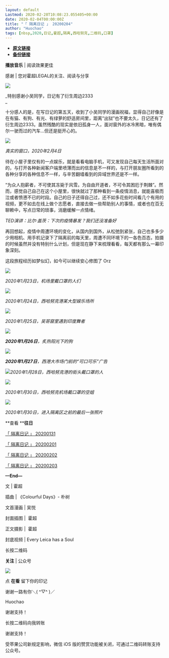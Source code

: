 ```yaml
---
layout: default
Lastmod: 2020-02-28T10:08:23.055405+00:00
date: 2020-02-04T00:00:00Z
title: "「 隔离日记 」 20200204"
author: "Huochao"
tags: [nbsp,2020,日记,霍超,隔离,西哈努克,二维码,口罩]
---
```


* [**原文链接**](http://mp.weixin.qq.com/s?__biz=MzAxMTIyMDU4Mg==&amp;mid=2658413001&amp;idx=1&amp;sn=edfebc8f52eef29fc314a3fa50fccc8f&amp;chksm=80c4eac0b7b363d6e8b5203b6d40ebb118bb18e9bf107ae6029ec5b279ccd387487b5502f24c#rd)
* [**备份链接**](http://archive.ph/CDSHC)


**播放音乐** | 阅读效果更佳  

感谢 | 您对霍超LEGAL的关注、阅读与分享

  

![](/images/post/3e33d234557bae3099c73795f68f2594.jpg)

_特别感谢小吴同学，日记有了衍生周边2333  
_

  

十分感人的是，在写日记的第五天，收到了小吴同学的漫画祝福，显得自己好像是在有猫、有狗、有光、有绿萝的舒适房间里，距离“出狱”也不要太久，日记还有了衍生周边2333。虽然残酷的现实是依旧孤身一人，面对窗外的冰冷黑暗，唯有偶尔一驶而过的汽车...但还是挺开心的。

  

![](/images/post/5040c4c9c6cf94ddc8264add2b4378b8.jpg)

_真实的窗口，2020年2月4日_  

  

待在小屋子里仅有的一点娱乐，就是看看电脑手机，可又发现自己每天生活所面对的，与打开各种新闻客户端里喷薄而出的信息是不一样的，与打开朋友圈所看到的各种分享的各种信息不一样，与辛苦翻墙看到的异域世界还是不一样。

“为众人抱薪者，不可使其冻毙于风雪。为自由开道者，不可令其困厄于荆棘”。然而，感觉自己自己在这个小屋里，很快就过了那种看到一条疫情消息，就能喜极而泣或者愤懑不已的时段。自己的日子还得自己过，还不如多花些时间看几个有用的视频，更不如去在线上做个志愿者，直接去做一些帮助别人的事情，或者也在百无聊赖中，写点日常的琐事，消磨缓解一点情绪。

  

_TED演讲：比尔·盖茨：下次的疫情暴发？我们还没准备好_  

  

再回想起，疫情中周遭环境的变化，从国内到国外，从松弛到紧张，自己也多多少少用相机、用手机记录下了隔离前的每天里，周遭不同环境下的一各色百态，拍摄的时候虽然并没有特别什么计划，但是现在静下来梳理看看，每天都有那么一幕印象深刻。

  

这段旅程经历如梦似幻，如今可以继续安心修图了 Orz

  

![](/images/post/9d096c5412ed1a371094883fe72e0b9a.jpg)

_2020年1月23日，机场里戴口罩的人们_

![](/images/post/b7ed6f30bc49073383f8aaf8b378cac0.jpg)

_2020年1月24日，西哈努克港某大型娱乐场所_

![](/images/post/085dbad47b4043f0bcb899431eaf64d1.jpg)

_2020年1月25日，吴哥窟里遇到印度舞者_

![](/images/post/24dc7d1b6c175d967ac05a9403f5d747.jpg)

___2020年1月26日__，炙热阳光下的狗_

![](/images/post/4b23f2c798998a2058e62fa505cab3c2.jpg)

___2020年1月27日__，西港大市场门前的“可口可乐”广告_

![](/images/post/84a11b60aa85e6a9487e0ce6da0850a4.jpg)_2020年1月28日，西哈努克港的街头戴口罩的人_

![](/images/post/8fb6472538358f78bb6b39684e8f06d8.jpg)

__2020年1月30日_，西哈努克机场戴口罩的空姐_

![](/images/post/c5241c6a38c7a3841bb13113f424adc6.jpg)

__2020年1月30日_，进入隔离区之前的最后一张照片_

**查看 ****往日**

[「 隔离日记 」 20200131](http://mp.weixin.qq.com/s?__biz=MzAxMTIyMDU4Mg==&mid=2658412914&idx=1&sn=5edac096b03ae6616c02f4b06cd344e6&chksm=80c4ea7bb7b3636d2d31414aaf75b37cd9ce16c6b66af6e49b96cafab577aea16ca500afa96c&scene=21#wechat_redirect)  

[「 隔离日记 」 20200201](http://mp.weixin.qq.com/s?__biz=MzAxMTIyMDU4Mg==&mid=2658412927&idx=1&sn=75780d11bdf75db9ef5269145ea56976&chksm=80c4ea76b7b36360b855ed2514d392233a938b939054e2d21a9a58d25172abda938ff8fd06df&scene=21#wechat_redirect)  

[「 隔离日记 」 20200202](http://mp.weixin.qq.com/s?__biz=MzAxMTIyMDU4Mg==&mid=2658412946&idx=1&sn=b97eac221b057aa06535f760a5d93b6a&chksm=80c4ea9bb7b3638d8e68ef0ca8d23fc1c31dfb55981d1d70c38a18e9e071dce2875cecd0d758&scene=21#wechat_redirect)  

[「 隔离日记 」 20200203](http://mp.weixin.qq.com/s?__biz=MzAxMTIyMDU4Mg==&mid=2658412959&idx=1&sn=e89b94d3ac87c0e879e357311967e5e4&chksm=80c4ea96b7b363802638e31ddc2e8ec3e3f531e755d3015ad04e5e72e6ab99f1c6d6aa33eb84&scene=21#wechat_redirect)  

**—End—**

文 | 霍超

插曲 | 《Colourful Days》- 朴树

文首漫画 | 吴悦

封面插图 |  霍超

正文摄影 |  霍超

封底视频 | Every Leica has a Soul  

长按二维码

**关注** | 公众号

![](/images/post/bbec19c16b607852a0a09dcaef648669.jpg)

点 **在看** 留下你的印记  

谢谢一路有你＼( ^▽^ )／

Huochao

谢谢支持！

长按二维码向我转账

谢谢支持！

受苹果公司新规定影响，微信 iOS 版的赞赏功能被关闭，可通过二维码转账支持公众号。

